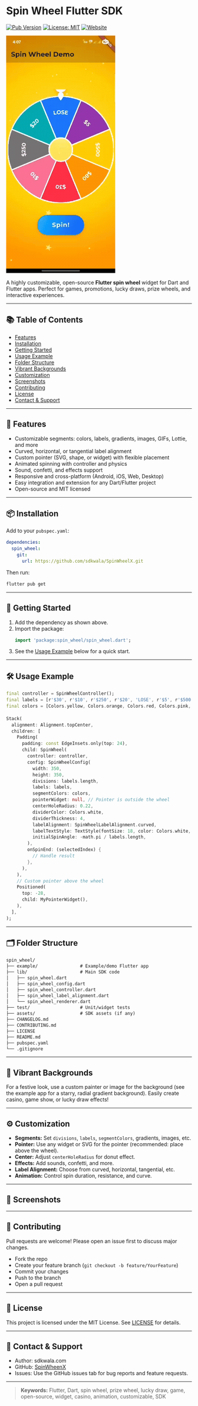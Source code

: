 # Spin Wheel Flutter SDK

[![Pub Version](https://img.shields.io/pub/v/spin_wheel.svg)](https://pub.dev/packages/spin_wheel)
[![License: MIT](https://img.shields.io/badge/License-MIT-yellow.svg)](LICENSE)
[![Website](https://img.shields.io/badge/Website-www.sdkwala.com-blue)](https://www.sdkwala.com)

![Spin Wheel Flutter SDK preview](/assets/spinwheelsdk-zp.gif)


A highly customizable, open-source **Flutter spin wheel** widget for Dart and Flutter apps. Perfect for games, promotions, lucky draws, prize wheels, and interactive experiences.

---

## 📚 Table of Contents
- [Features](#-features)
- [Installation](#-installation)
- [Getting Started](#-getting-started)
- [Usage Example](#-usage-example)
- [Folder Structure](#-folder-structure)
- [Vibrant Backgrounds](#-vibrant-backgrounds)
- [Customization](#-customization)
- [Screenshots](#-screenshots)
- [Contributing](#-contributing)
- [License](#-license)
- [Contact & Support](#-contact--support)

---

## 🚀 Features
- Customizable segments: colors, labels, gradients, images, GIFs, Lottie, and more
- Curved, horizontal, or tangential label alignment
- Custom pointer (SVG, shape, or widget) with flexible placement
- Animated spinning with controller and physics
- Sound, confetti, and effects support
- Responsive and cross-platform (Android, iOS, Web, Desktop)
- Easy integration and extension for any Dart/Flutter project
- Open-source and MIT licensed

---

## 📦 Installation
Add to your `pubspec.yaml`:
```yaml
dependencies:
  spin_wheel:
    git:
      url: https://github.com/sdkwala/SpinWheelX.git
```
Then run:
```sh
flutter pub get
```

---

## 🏁 Getting Started
1. Add the dependency as shown above.
2. Import the package:
   ```dart
   import 'package:spin_wheel/spin_wheel.dart';
   ```
3. See the [Usage Example](#-usage-example) below for a quick start.

---

## 🛠️ Usage Example
```dart
final controller = SpinWheelController();
final labels = [r'$30', r'$10', r'$250', r'$20', 'LOSE', r'$5', r'$500', r'$80'];
final colors = [Colors.yellow, Colors.orange, Colors.red, Colors.pink, Colors.grey, Colors.teal, Colors.blue, Colors.purple];

Stack(
  alignment: Alignment.topCenter,
  children: [
    Padding(
      padding: const EdgeInsets.only(top: 24),
      child: SpinWheel(
        controller: controller,
        config: SpinWheelConfig(
          width: 350,
          height: 350,
          divisions: labels.length,
          labels: labels,
          segmentColors: colors,
          pointerWidget: null, // Pointer is outside the wheel
          centerHoleRadius: 0.22,
          dividerColor: Colors.white,
          dividerThickness: 4,
          labelAlignment: SpinWheelLabelAlignment.curved,
          labelTextStyle: TextStyle(fontSize: 18, color: Colors.white, fontWeight: FontWeight.bold),
          initialSpinAngle: -math.pi / labels.length,
        ),
        onSpinEnd: (selectedIndex) {
          // Handle result
        },
      ),
    ),
    // Custom pointer above the wheel
    Positioned(
      top: -28,
      child: MyPointerWidget(),
    ),
  ],
);
```

---

## 🗂 Folder Structure
```
spin_wheel/
├── example/                # Example/demo Flutter app
├── lib/                    # Main SDK code
│   ├── spin_wheel.dart
│   ├── spin_wheel_config.dart
│   ├── spin_wheel_controller.dart
│   ├── spin_wheel_label_alignment.dart
│   └── spin_wheel_renderer.dart
├── test/                   # Unit/widget tests
├── assets/                 # SDK assets (if any)
├── CHANGELOG.md
├── CONTRIBUTING.md
├── LICENSE
├── README.md
├── pubspec.yaml
└── .gitignore
```

---

## 🌈 Vibrant Backgrounds
For a festive look, use a custom painter or image for the background (see the example app for a starry, radial gradient background). Easily create casino, game show, or lucky draw effects!

---

## ⚙️ Customization
- **Segments:** Set `divisions`, `labels`, `segmentColors`, gradients, images, etc.
- **Pointer:** Use any widget or SVG for the pointer (recommended: place above the wheel).
- **Center:** Adjust `centerHoleRadius` for donut effect.
- **Effects:** Add sounds, confetti, and more.
- **Label Alignment:** Choose from curved, horizontal, tangential, etc.
- **Animation:** Control spin duration, resistance, and curve.

---

## 📸 Screenshots
<!-- If you have demo images, add them here -->
<!-- ![Spin Wheel Demo](example/assets/spin_wheel_demo.png) -->

---

## 🤝 Contributing
Pull requests are welcome! Please open an issue first to discuss major changes.
- Fork the repo
- Create your feature branch (`git checkout -b feature/YourFeature`)
- Commit your changes
- Push to the branch
- Open a pull request

---

## 📄 License
This project is licensed under the MIT License. See [LICENSE](LICENSE) for details.

---

## 💬 Contact & Support
- Author: sdkwala.com
- GitHub: [SpinWheenX](https://github.com/sdkwala/SpinWheelX.git)
- Issues: Use the GitHub issues tab for bug reports and feature requests.

---

> **Keywords:** Flutter, Dart, spin wheel, prize wheel, lucky draw, game, open-source, widget, casino, animation, customizable, SDK
